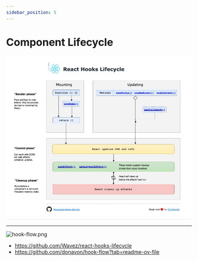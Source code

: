 ```yaml
---
sidebar_position: 5
---
```


# Component Lifecycle

![react-hooks-lifecycle](https://raw.githubusercontent.com/Wavez/react-hooks-lifecycle/master/screenshot.jpg)

---

![hook-flow.png](https://raw.githubusercontent.com/donavon/hook-flow/master/hook-flow.png)

- https://github.com/Wavez/react-hooks-lifecycle
- https://github.com/donavon/hook-flow?tab=readme-ov-file
